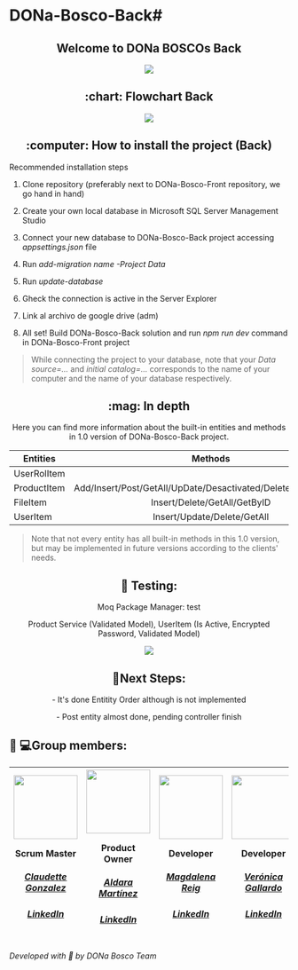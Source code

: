 # DONa-Bosco-Back# 

 
 <h2 align="center">  Welcome to DONa BOSCOs Back</h2>
 <div align="center"><img src="https://user-images.githubusercontent.com/117834362/232772720-66bf2d7e-8e03-41be-9ee4-bc8930a5b2e6.png"></div>
 
 <h2 align="center"> :chart: Flowchart Back</h2>
 <div align="center"><img src="https://user-images.githubusercontent.com/117834362/235647743-aa0a484f-5abd-45fb-be2a-86a3288d70bb.png"></div>



<h2 align="center"> :computer: How to install the project (Back) </h2>
<p align="center> This section demonstrates how to set up your own local database and how to connect it to the API we developed specifically for DONa-Bosco-Front project to use. 
It must be noted that, even though the DONa-Bosco-Front project may be run using json-server, it is highly recommended to set it up using DONa-Bosco-Back project.   </h3> 
<p> </p> 

<h3 align="center"> Recommended installation steps </h3> 

1. Clone repository (preferably next to DONa-Bosco-Front repository, we go hand in hand)  </p> 

2. Create your own local database in Microsoft SQL Server Management Studio </p> 

3. Connect your new database to DONa-Bosco-Back project accessing _appsettings.json_ file </p> 
4. Run *add-migration _name_ -Project Data* 
                  
5. Run *update-database*                 

6. Gheck the connection is active in the Server Explorer </p> 

7. Link al archivo de google drive (adm)

8. All set! Build DONa-Bosco-Back solution and run _npm run dev_ command in DONa-Bosco-Front project </p> 

> While connecting the project to your database, note that your *Data source=...* and *initial catalog=...* corresponds to the name of your computer and the name of your database respectively.  

<h2 align="center"> :mag: In depth </h2> 

<p align="center"> Here you can find more information about the built-in entities and methods in 1.0 version of DONa-Bosco-Back project. </p> 


| Entities    | Methods         |
| ------------|:---------------:| 
| UserRolItem |                                                               | 
| ProductItem | Add/Insert/Post/GetAll/UpDate/Desactivated/Delete/GetByUserID |   
| FileItem    | Insert/Delete/GetAll/GetByID                                  |   
| UserItem    | Insert/Update/Delete/GetAll                                   |    


> Note that not every entity has all built-in methods in this 1.0 version, but may be implemented in future versions according to the clients' needs.


                 
           
       
                  
<h2 align="center"> 👀  Testing:</h2>
<p align="center"> Moq Package Manager: test </p> 
<p align="center"> Product Service (Validated Model), UserItem (Is Active, Encrypted Password, Validated Model) </p>              
<div align="center"><img src="https://user-images.githubusercontent.com/117834362/235871147-a36a93bd-9b62-4b72-abb6-0d8f69b813b0.png"></div>
                                                                                                                                     
                  
                                                                                                                   
                                                                                                                                     

<h2 align="center">  🧪Next Steps:</h2>

<p align="center"> - It's done Entitity Order although is not implemented </p>
<p align="center"> - Post entity almost done, pending controller finish </p> 


<h2> 👩‍ 💻Group members:</h2>

|<img src="https://user-images.githubusercontent.com/117834362/232775703-7d23d054-84ad-42a5-a5f8-1b4abd438bd2.png" width=115><p>Scrum Master</p><h5><a href="https://github.com/CLAUDETTEGONZALEZ">Claudette Gonzalez</a></h5><h5><a href="https://www.linkedin.com/in/claudette-gonzalez-4651aa266/">LinkedIn</a></h5>|<img src="https://user-images.githubusercontent.com/117834362/232777941-ed5e4902-4d5b-4ef1-843f-3f1de5f58809.png" width=115><p>Product Owner</p><h5><a href="https://github.com/AldaraMG">Aldara Martínez</a></h5><h5><a href="https://www.linkedin.com/in/aldara-mart%C3%ADnez-g%C3%A1lvez-a937a2127/">LinkedIn</a></h5>|<img src="https://user-images.githubusercontent.com/117834362/232779747-92d5c615-5084-4ee6-a28b-b7e84471c613.png" width=115><p>Developer</p><h5><a href="https://github.com/MagdalenaRB">Magdalena Reig</a></h5><h5><a href="https://www.linkedin.com/in/magdalena-reig-baratech-6607b8202/">LinkedIn</a></h5>|<img src="https://user-images.githubusercontent.com/117834362/226876297-6c7b09d6-c2fe-4a4e-9406-324bd8aca214.jpg" width=115><p>Developer</p><h5><a href="https://github.com/VeronicaAnais">Verónica Gallardo</a></h5><h5><a href="https://www.linkedin.com/in/ver%C3%B3nica-gallardo-pedemonte-b537314b/">LinkedIn</a></h5>|<img src="https://user-images.githubusercontent.com/117834362/226867726-d41a6307-9121-48bf-9083-acbb2da7db5e.jpg" width=115><p>Developer</p><h5><a href="https://github.com/Rocio-Leiva">Rocío Leiva</a></h5><h5><a href="https://www.linkedin.com/in/rocio-leiva-pecho/">LinkedIn</a></h5>|<img src="https://user-images.githubusercontent.com/117834362/232781205-7cf66bfe-8faf-429f-a3a9-11082535c1a6.png" width=115><p>Developer</p><h5><a href="https://github.com/miriamremesal">Miriam García</a></h5><h5><a href="https://www.linkedin.com/in/miriam-garc%C3%ADa-remesal-4560181a1/">LinkedIn</a></h5>
| :---: | :---: | :---: | :---: | :---: | :---: |

*Developed with :sparkling_heart: by DONa Bosco Team*

